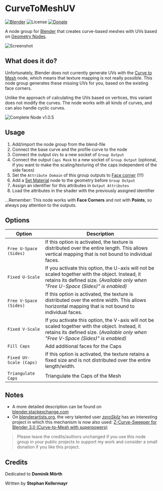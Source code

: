 # CurveToMeshUV

[![Blender](https://img.shields.io/badge/Blender-3.1-%23ea7600?style=for-the-badge)](https:/www.blender.org/)
![License](https://img.shields.io/github/license/quellenform/blender-CurveToMeshUV?style=for-the-badge)
[![Donate](https://img.shields.io/badge/Donate-PayPal-green.svg?style=for-the-badge)](https://www.paypal.me/quellenform)

A node group for [Blender](https://www.blender.org/) that creates curve-based meshes with UVs based on [Geometry Nodes](https://docs.blender.org/manual/en/latest/modeling/geometry_nodes/index.html).

![Screenshot](https://i.stack.imgur.com/FWlfm.jpg)



## What does it do?

Unfortunately, Blender does not currently generate UVs with the [Curve to Mesh](https://docs.blender.org/manual/en/latest/modeling/geometry_nodes/curve/curve_to_mesh.html) node, which means that texture mapping is not really possible.
This node group generates these missing UVs for you, based on the existing face corners.

Unlike the approach of calculating the UVs based on vertices, this variant does not modify the curves. The node works with all kinds of curves, and can also handle cyclic curves.

![Complete Node v1.0.5](https://i.stack.imgur.com/hyKRa.jpg)



## Usage

1. Add/import the node group from the blend-file
2. Connect the base curve and the profile curve to the node
3. Connect the output `UVs` to a new socket of `Group Output`
4. Connect the output `Caps Mask` to a new socket of `Group Output` (optional, if you want to make the scaling/texturing of the caps independent of the side faces)
5. Set the `Attribute Domain` of this group outputs to [Face corner](https://docs.blender.org/manual/en/latest/modeling/geometry_nodes/attributes_reference.html#attribute-domains) (!!!)
6. Add a [Set Material](https://docs.blender.org/manual/en/latest/modeling/geometry_nodes/material/set_material.html) node to the geometry before `Group Output`
7. Assign an identifier for this attributes in `Output Attributes`
8. Load the attributes in the shader with the previously assigned identifier

...Remember: This node works with **Face Corners** and not with **Points**, so always pay attention to the outputs.



## Options

| Option | Description |
| ----- | ----------- |
| `Free U-Space (Sides)` | If this option is activated, the texture is distributed over the entire length. This allows vertical mapping that is not bound to individual faces. |
| `Fixed U-Scale` | If you activate this option, the U-axis will not be scaled together with the object. Instead, it retains its defined size. (*Available only when "Free U-Space (Sides)" is enabled)* |
| `Free V-Space (Sides)` | If this option is activated, the texture is distributed over the entire width. This allows horizontal mapping that is not bound to individual faces. |
| `Fixed V-Scale` | If you activate this option, the V-axis will not be scaled together with the object. Instead, it retains its defined size. (*Available only when "Free V-Space (Sides)" is enabled)* |
| `Fill Caps` | Add additional faces for the Caps |
| `Fixed UV-Scale (Caps)` | If this option is activated, the texture retains a fixed size and is not distributed over the entire length/width. |
| `Triangulate Caps` | Triangulate the Caps of the Mesh |



## Notes
- A more detailed description can be found on [blender.stackexchange.com](https://blender.stackexchange.com/questions/258246)
- On [blenderartists.org](https://blenderartists.org/t/curve-to-mesh-with-uvs-node-group-for-blender-3-0-geometry-nodes/1362714/3), the very talented user *[zeroSkilz](https://blenderartists.org/u/zeroskilz)* has an interesting project in which this mechanism is now also used:
[Z-Curve-Sweeper for Blender 3.0 (Curve-to-Mesh with superpowers)](https://blenderartists.org/t/z-curve-sweeper-for-blender-3-0-curve-to-mesh-with-superpowers/1365277)

> Please leave the credits/authors unchanged if you use this node group in your public projects to support my work and consider a small donation if you like this project.



## Credits

Dedicated to **Dominik Mörth**

Written by **Stephan Kellermayr**
